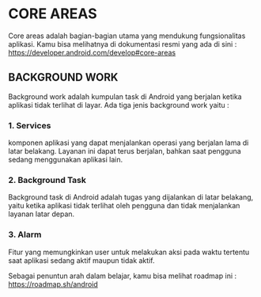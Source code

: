 # CORE AREAS  
Core areas adalah bagian-bagian utama yang mendukung fungsionalitas aplikasi. Kamu bisa melihatnya di dokumentasi resmi yang ada di sini :
https://developer.android.com/develop#core-areas

## BACKGROUND WORK
Background work adalah kumpulan task di Android yang berjalan ketika aplikasi tidak terlihat di layar. Ada tiga jenis background work yaitu :

### 1. Services
komponen aplikasi yang dapat menjalankan operasi yang berjalan lama di latar belakang. Layanan ini dapat terus berjalan, bahkan saat pengguna sedang menggunakan aplikasi lain.

### 2. Background Task
Background task di Android adalah tugas yang dijalankan di latar belakang, yaitu ketika aplikasi tidak terlihat oleh pengguna dan tidak menjalankan layanan latar depan.

### 3. Alarm
Fitur yang memungkinkan user untuk melakukan aksi pada waktu tertentu saat aplikasi sedang aktif maupun tidak aktif.

Sebagai penuntun arah dalam belajar, kamu bisa melihat roadmap ini :
https://roadmap.sh/android


